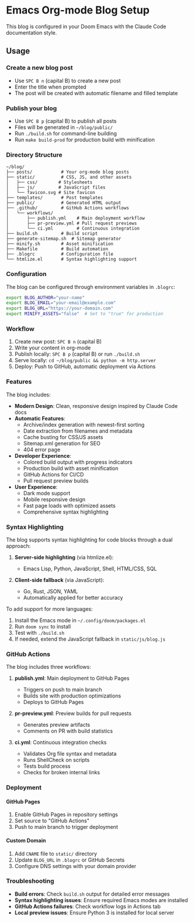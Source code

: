 # Emacs Org-mode Blog Setup

This blog is configured in your Doom Emacs with the Claude Code documentation style.

## Usage

### Create a new blog post
- Use `SPC B n` (capital B) to create a new post
- Enter the title when prompted
- The post will be created with automatic filename and filled template

### Publish your blog
- Use `SPC B p` (capital B) to publish all posts
- Files will be generated in `~/blog/public/`
- Run `./build.sh` for command-line building
- Run `make build-prod` for production build with minification

### Directory Structure
```
~/blog/
├── posts/           # Your org-mode blog posts
├── static/          # CSS, JS, and other assets
│   ├── css/        # Stylesheets
│   ├── js/         # JavaScript files
│   └── favicon.svg # Site favicon
├── templates/       # Post templates
├── public/          # Generated HTML output
├── .github/         # GitHub Actions workflows
│   └── workflows/
│       ├── publish.yml    # Main deployment workflow
│       ├── pr-preview.yml # Pull request previews
│       └── ci.yml         # Continuous integration
├── build.sh         # Build script
├── generate-sitemap.sh  # Sitemap generator
├── minify.sh        # Asset minification
├── Makefile         # Build automation
├── .blogrc          # Configuration file
└── htmlize.el       # Syntax highlighting support
```

### Configuration

The blog can be configured through environment variables in `.blogrc`:
```bash
export BLOG_AUTHOR="your-name"
export BLOG_EMAIL="your-email@example.com"
export BLOG_URL="https://your-domain.com"
export MINIFY_ASSETS="false"  # Set to "true" for production
```

### Workflow
1. Create new post: `SPC B n` (capital B)
2. Write your content in org-mode
3. Publish locally: `SPC B p` (capital B) or run `./build.sh`
4. Serve locally: `cd ~/blog/public && python -m http.server`
5. Deploy: Push to GitHub, automatic deployment via Actions

### Features

The blog includes:
- **Modern Design**: Clean, responsive design inspired by Claude Code docs
- **Automatic Features**:
  - Archive/index generation with newest-first sorting
  - Date extraction from filenames and metadata
  - Cache busting for CSS/JS assets
  - Sitemap.xml generation for SEO
  - 404 error page
- **Developer Experience**:
  - Colored build output with progress indicators
  - Production build with asset minification
  - GitHub Actions for CI/CD
  - Pull request preview builds
- **User Experience**:
  - Dark mode support
  - Mobile responsive design
  - Fast page loads with optimized assets
  - Comprehensive syntax highlighting

### Syntax Highlighting

The blog supports syntax highlighting for code blocks through a dual approach:

1. **Server-side highlighting** (via htmlize.el):
   - Emacs Lisp, Python, JavaScript, Shell, HTML/CSS, SQL

2. **Client-side fallback** (via JavaScript):
   - Go, Rust, JSON, YAML
   - Automatically applied for better accuracy

To add support for more languages:
1. Install the Emacs mode in `~/.config/doom/packages.el`
2. Run `doom sync` to install
3. Test with `./build.sh`
4. If needed, extend the JavaScript fallback in `static/js/blog.js`

### GitHub Actions

The blog includes three workflows:

1. **publish.yml**: Main deployment to GitHub Pages
   - Triggers on push to main branch
   - Builds site with production optimizations
   - Deploys to GitHub Pages

2. **pr-preview.yml**: Preview builds for pull requests
   - Generates preview artifacts
   - Comments on PR with build statistics

3. **ci.yml**: Continuous integration checks
   - Validates Org file syntax and metadata
   - Runs ShellCheck on scripts
   - Tests build process
   - Checks for broken internal links

### Deployment

#### GitHub Pages
1. Enable GitHub Pages in repository settings
2. Set source to "GitHub Actions"
3. Push to main branch to trigger deployment

#### Custom Domain
1. Add `CNAME` file to `static/` directory
2. Update `BLOG_URL` in `.blogrc` or GitHub Secrets
3. Configure DNS settings with your domain provider

### Troubleshooting

- **Build errors**: Check `build.sh` output for detailed error messages
- **Syntax highlighting issues**: Ensure required Emacs modes are installed
- **GitHub Actions failures**: Check workflow logs in Actions tab
- **Local preview issues**: Ensure Python 3 is installed for local server